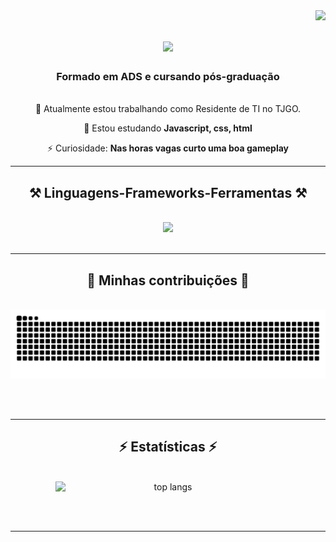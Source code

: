 <img align="right" src="https://visitor-badge.laobi.icu/badge?page_id=dev-MarkOS.dev-MarkOS" />

<h1 align="center">
    <img src="https://readme-typing-svg.herokuapp.com/?font=Righteous&size=35&center=true&vCenter=true&width=500&height=70&duration=4000&lines=bem+vindo!+👋;+me+chamo+Marcos+Fernando!;" />
</h1>
</div>
    <h3 align="center">Formado em ADS e cursando pós-graduação</h3>

<br/>

<div align="center">
  🔭 Atualmente estou trabalhando como Residente de TI no TJGO.
  
  🌱 Estou estudando **Javascript, css, html**
  
  ⚡ Curiosidade: **Nas horas vagas curto uma boa gameplay**
</div>

<hr/>

<h2 align="center">⚒️ Linguagens-Frameworks-Ferramentas ⚒️</h2>

<br/>

<div align="center">
    <img src="https://skillicons.dev/icons?i=html,css,vscode,github,figma,git" />
</div>

<br/>
<hr/>

<div align="center">
  <h2>🐍 Minhas contribuições 🐍</h2>
  <br>
  <img alt="snake eating my contributions" src="https://raw.githubusercontent.com/dev-MarkOS/dev-MarkOS/output/github-contribution-grid-snake-dark.svg" />
  
  <br/><br/>
</div>

<hr/>

<h2 align="center">⚡ Estatísticas ⚡</h2>

<br>

<div align="center" style="display: flex; justify-content: center;">
  <img width="360" src="https://github-readme-stats.vercel.app/api/top-langs/?username=dev-MarkOS&langs_count=8&layout=compact&theme=react&count_private=true&border_radius=10&size_weight=0.5&count_weight=0.5&exclude_repo=github-readme-stats" alt="top langs" />
</div>

<br/><br/>
<hr/>

